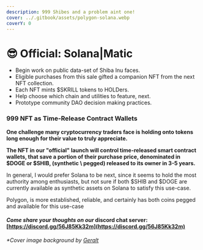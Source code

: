 ```yaml
---
description: 999 Shibes and a problem aint one!
cover: ../.gitbook/assets/polygon-solana.webp
coverY: 0
---
```


# 😎 Official: Solana|Matic

* Begin work on public data-set of Shiba Inu faces.
* Eligible purchases from this sale gifted a companion NFT from the next NFT collection.
* Each NFT mints $SKRILL tokens to HOLDers.
* Help choose which chain and utilities to feature, next.&#x20;
* Prototype community DAO decision making practices.&#x20;

### **999 NFT as Time-Release Contract Wallets**

**One challenge many cryptocurrency traders face is holding onto tokens long enough for their value to truly appreciate.**&#x20;

**The NFT in our "official" launch will control time-released smart contract wallets, that save a portion of their purchase price, denominated in $DOGE or $SHIB, (synthetic \ pegged) released to its owner in 3-5 years.**

In general, I would prefer Solana to be next, since it seems to hold the most authority among enthusiasts, but not sure if both $SHIB and $DOGE are currently available as synthetic assets on Solana to satisfy this use-case.

Polygon, is more established, reliable, and certainly has both coins pegged and available for this use-case

#### _Come share your thoughts on our_ discord chat server: [https://discord.gg/56J85Kk32m](https://discord.gg/56J85Kk32m)

_\*Cover image background by_ [_Geralt_](https://pixabay.com/users/geralt-9301/)
